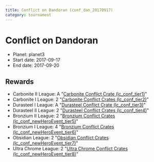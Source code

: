 ```yaml
---
title: Conflict on Dandoran (conf_dan_20170917)
category: tournament
---
```

# Conflict on Dandoran

  * Planet: planet3
  * Start date: 2017-09-17
  * End date: 2017-09-20

## Rewards

  * Carbonite II League: A "[Carbonite Conflict Crate (lc_conf_tier1)](lc_conf_tier1.html)"
  * Carbonite I League: 2 "[Carbonite Conflict Crates (lc_conf_tier2)](lc_conf_tier2.html)"
  * Durasteel I League: A "[Durasteel Conflict Crate (lc_conf_tier3)](lc_conf_tier3.html)"
  * Durasteel II League: 2 "[Durasteel Conflict Crates (lc_conf_tier4)](lc_conf_tier4.html)"
  * Bronzium II League: 2 "[Bronzium Conflict Crates (lc_conf_newHeroEvent_tier5)](lc_conf_newHeroEvent_tier5.html)"
  * Bronzium I League: 4 "[Bronzium Conflict Crates (lc_conf_newHeroEvent_tier6)](lc_conf_newHeroEvent_tier6.html)"
  * Obsidian League: 2 "[Obsidian Conflict Crates (lc_conf_newHeroEvent_tier7)](lc_conf_newHeroEvent_tier7.html)"
  * Ultra Chrome League: 2 "[Ultra Chrome Conflict Crates (lc_conf_newHeroEvent_tier8)](lc_conf_newHeroEvent_tier8.html)"
